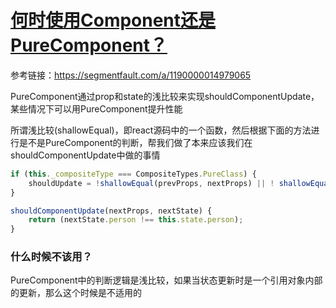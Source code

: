 # [何时使用Component还是PureComponent？](https://segmentfault.com/a/1190000014979065)

参考链接：https://segmentfault.com/a/1190000014979065

PureComponent通过prop和state的浅比较来实现shouldComponentUpdate，某些情况下可以用PureComponent提升性能

所谓浅比较(shallowEqual)，即react源码中的一个函数，然后根据下面的方法进行是不是PureComponent的判断，帮我们做了本来应该我们在shouldComponentUpdate中做的事情

```js
if (this._compositeType === CompositeTypes.PureClass) {
    shouldUpdate = !shallowEqual(prevProps, nextProps) || ! shallowEqual(inst.state, nextState);
}
```

```js
shouldComponentUpdate(nextProps, nextState) {
    return (nextState.person !== this.state.person);
}
```

### 什么时候不该用？
PureComponent中的判断逻辑是浅比较，如果当状态更新时是一个引用对象内部的更新，那么这个时候是不适用的

